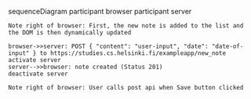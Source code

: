 sequenceDiagram
    participant browser
    participant server

    Note right of browser: First, the new note is added to the list and the DOM is then dynamically updated

    browser->>server: POST { "content": "user-input", "date": "date-of-input" } to https://studies.cs.helsinki.fi/exampleapp/new_note
    activate server
    server-->>browser: note created (Status 201)
    deactivate server

    Note right of browser: User calls post api when Save button clicked